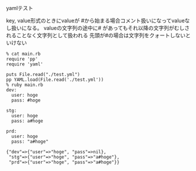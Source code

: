 yamlテスト

key, value形式のときにvalueが #から始まる場合コメント扱いになってvalueなし扱いになる。
valueの文字列の途中に# があってもそれ以降の文字列がむしされることなく文字列として扱われる
先頭が#の場合は文字列をクォートしないといけない

```
% cat main.rb
require 'pp'
require 'yaml'

puts File.read("./test.yml")
pp YAML.load(File.read('./test.yml'))
% ruby main.rb
dev:
  user: hoge
  pass: #hoge

stg:
  user: hoge
  pass: a#hoge

prd:
  user: hoge
  pass: "a#hoge"

{"dev"=>{"user"=>"hoge", "pass"=>nil},
 "stg"=>{"user"=>"hoge", "pass"=>"a#hoge"},
 "prd"=>{"user"=>"hoge", "pass"=>"a#hoge"}}
```
